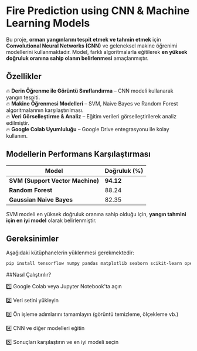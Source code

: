 # Fire Prediction using CNN & Machine Learning Models

Bu proje, **orman yangınlarını tespit etmek ve tahmin etmek** için **Convolutional Neural Networks (CNN)** ve geleneksel makine öğrenimi modellerini kullanmaktadır. Model, farklı algoritmalarla eğitilerek **en yüksek doğruluk oranına sahip olanın belirlenmesi** amaçlanmıştır.

## Özellikler
🔥 **Derin Öğrenme ile Görüntü Sınıflandırma** – CNN modeli kullanarak yangın tespiti.  
🔥 **Makine Öğrenmesi Modelleri** – SVM, Naive Bayes ve Random Forest algoritmalarının karşılaştırılması.  
🔥 **Veri Görselleştirme & Analiz** – Eğitim verileri görselleştirilerek analiz edilmiştir.  
🔥 **Google Colab Uyumluluğu** – Google Drive entegrasyonu ile kolay kullanım.  

## Modellerin Performans Karşılaştırması
| Model | Doğruluk (%) |
|--------|------------|
| **SVM (Support Vector Machine)** | **94.12** |
| **Random Forest** | 88.24 |
| **Gaussian Naive Bayes** | 82.35 |

SVM modeli en yüksek doğruluk oranına sahip olduğu için, **yangın tahmini için en iyi model** olarak belirlenmiştir.

## Gereksinimler
Aşağıdaki kütüphanelerin yüklenmesi gerekmektedir:

```bash
pip install tensorflow numpy pandas matplotlib seaborn scikit-learn opencv-python
```

##Nasıl Çalıştırılır?

1️⃣ Google Colab veya Jupyter Notebook'ta açın

2️⃣ Veri setini yükleyin

3️⃣ Ön işleme adımlarını tamamlayın (görüntü temizleme, ölçekleme vb.)

4️⃣ CNN ve diğer modelleri eğitin

5️⃣ Sonuçları karşılaştırın ve en iyi modeli seçin

